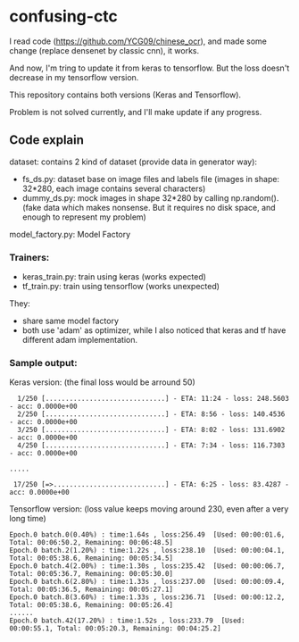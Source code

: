 # confusing-ctc

I read code (https://github.com/YCG09/chinese_ocr), and made some change (replace densenet by classic cnn), it works.

And now, I'm tring to update it from keras to tensorflow. But the loss doesn't decrease in my tensorflow version.

This repository contains both versions (Keras and Tensorflow).

Problem is not solved currently, and I'll make update if any progress.


## Code explain
dataset: contains 2 kind of dataset (provide data in generator way):
* fs_ds.py: dataset base on image files and labels file (images in shape: 32*280, each image contains several characters)
* dummy_ds.py: mock images in shape 32*280 by calling np.random(). (fake data which makes nonsense. But it requires no disk space, and enough to represent my problem)


model_factory.py: Model Factory

### Trainers:
* keras_train.py: train using keras (works expected)
* tf_train.py: train using tensorflow (works unexpected)

They:
 * share same model factory
 * both use 'adam' as optimizer, while I also noticed that keras and tf have different adam implementation. 

### Sample output:
Keras version: (the final loss would be arround 50)
```
  1/250 [..............................] - ETA: 11:24 - loss: 248.5603 - acc: 0.0000e+00
  2/250 [..............................] - ETA: 8:56 - loss: 140.4536 - acc: 0.0000e+00 
  3/250 [..............................] - ETA: 8:02 - loss: 131.6902 - acc: 0.0000e+00
  4/250 [..............................] - ETA: 7:34 - loss: 116.7303 - acc: 0.0000e+00

.....

 17/250 [=>............................] - ETA: 6:25 - loss: 83.4287 - acc: 0.0000e+00
 ```
 
 Tensorflow version: (loss value keeps moving around 230, even after a very long time)
``` 
Epoch.0 batch.0(0.40%) : time:1.64s , loss:256.49  [Used: 00:00:01.6, Total: 00:06:50.2, Remaining: 00:06:48.5]
Epoch.0 batch.2(1.20%) : time:1.22s , loss:238.10  [Used: 00:00:04.1, Total: 00:05:38.6, Remaining: 00:05:34.5]
Epoch.0 batch.4(2.00%) : time:1.30s , loss:235.42  [Used: 00:00:06.7, Total: 00:05:36.7, Remaining: 00:05:30.0]
Epoch.0 batch.6(2.80%) : time:1.33s , loss:237.00  [Used: 00:00:09.4, Total: 00:05:36.5, Remaining: 00:05:27.1]
Epoch.0 batch.8(3.60%) : time:1.33s , loss:236.71  [Used: 00:00:12.2, Total: 00:05:38.6, Remaining: 00:05:26.4]
......
Epoch.0 batch.42(17.20%) : time:1.52s , loss:233.79  [Used: 00:00:55.1, Total: 00:05:20.3, Remaining: 00:04:25.2]

```
